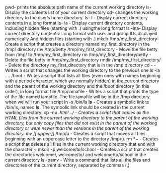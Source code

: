 pwd- prints the absolute path name of the current working directory
ls- Display the contents list of your current directory
cd- changes the working directory to the user’s home directory.
ls- l - Display current directory contents in a long format
ls- la - Display current directory contents, including hidden files (starting with .) usingthe long format
ls -lna- Display current directory contents: Long format with user and group IDs displayed numerically And hidden files (starting with .)
mkdir /tmp/my_first_directory- Create a script that creates a directory named my_first_directory in the /tmp/ directory
mv /tmp/betty /tmp/my_first_directory - Move the file betty from /tmp/ to /tmp/my_first_directory
rm /tmp/my_first_directory/betty - Delete the file betty in /tmp/my_first_directory
rmdir /tmp/my_first_directory/ - Delete the directory my_first_directory that is in the /tmp directory
cd - -Writes a script that changes the working directory to the previous one
ls -la . .. /boot - Writes a script that lists all files (even ones with names beginning with a period character, which are normally hidden) in the current directory and the parent of the working directory and the /boot directory (in this order), in long format
file /tmp/iamafile - Writes a script that prints the type of the file named iamafile. The file iamafile will be in the /tmp directory when we will run your script
ln -s /bin/ls __ls__ - Creates a symbolic link to /bin/ls, named __ls__. The symbolic link should be created in the current working directory.
cp -nu *.html ../ - Creates a script that copies all the HTML files from the current working directory to the parent of the working directory, but only copy files that did not exist in the parent of the working directory or were newer than the versions in the parent of the working directory.
mv [[:upper:]]* /tmp/u - Creates a script that moves all files beginning with an uppercase letter to the directory /tmp/u.
rm *~ - Creates a script that deletes all files in the current working directory that end with the character ~
mkdir -p welcome/to/school - Creates a script that creates the directories welcome/, welcome/to/ and welcome/to/school in the current directory
ls -pamv - Write a command that lists all the files and directories of the current directory, separated by commas (,)
